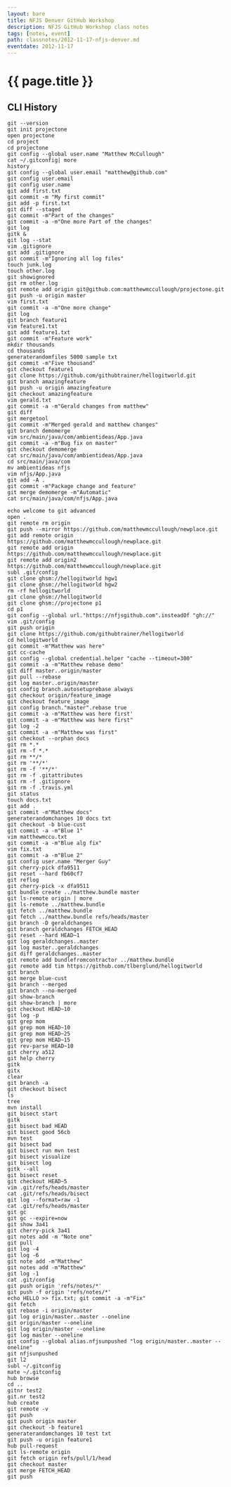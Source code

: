 ```yaml
---
layout: bare
title: NFJS Denver GitHub Workshop
description: NFJS GitHub Workshop class notes
tags: [notes, event]
path: classnotes/2012-11-17-nfjs-denver.md
eventdate: 2012-11-17
---
```


# {{ page.title }}

## CLI History

    git --version
    git init projectone
    open projectone
    cd project
    cd projectone
    git config --global user.name "Matthew McCullough"
    cat ~/.gitconfig| more
    history
    git config --global user.email "matthew@github.com"
    git config user.email
    git config user.name
    git add first.txt
    git commit -m "My first commit"
    git add -p first.txt
    git diff --staged
    git commit -m"Part of the changes"
    git commit -a -m"One more Part of the changes"
    git log 
    gitk &
    git log --stat
    vim .gitignore
    git add .gitignore
    git commit -m"Ignoring all log files"
    touch junk.log
    touch other.log
    git showignored
    git rm other.log
    git remote add origin git@github.com:matthewmccullough/projectone.git
    git push -u origin master
    vim first.txt
    git commit -a -m"One more change"
    git log
    git branch feature1
    vim feature1.txt
    git add feature1.txt
    git commit -m"Feature work"
    mkdir thousands
    cd thousands
    generaterandomfiles 5000 sample txt
    git commit -m"Five thousand"
    git checkout feature1
    git clone https://github.com/githubtrainer/hellogitworld.git
    git branch amazingfeature
    git push -u origin amazingfeature
    git checkout amazingfeature
    vim gerald.txt
    git commit -a -m"Gerald changes from matthew"
    git diff
    git mergetool
    git commit -m"Merged gerald and matthew changes"
    git branch demomerge
    vim src/main/java/com/ambientideas/App.java
    git commit -a -m"Bug fix on master"
    git checkout demomerge
    cat src/main/java/com/ambientideas/App.java
    cd src/main/java/com
    mv ambientideas nfjs
    vim nfjs/App.java
    git add -A .
    git commit -m"Package change and feature"
    git merge demomerge -m"Automatic"
    cat src/main/java/com/nfjs/App.java

    echo welcome to git advanced
    open .
    git remote rm origin
    git push --mirror https://github.com/matthewmccullough/newplace.git
    git add remote origin https://github.com/matthewmccullough/newplace.git
    git remote add origin https://github.com/matthewmccullough/newplace.git
    git remote add origin2 https://github.com/matthewmccullough/newplace.git
    subl .git/config
    git clone ghsm://hellogitworld hgw1
    git clone ghsm://hellogitworld hgw2
    rm -rf hellogitworld
    git clone ghsm://hellogitworld 
    git clone ghsm://projectone p1
    cd p1
    git config --global url."https://nfjsgithub.com".insteadOf "gh://"
    vim .git/config
    git push origin
    git clone https://github.com/githubtrainer/hellogitworld
    cd hellogitworld
    git commit -m"Matthew was here"
    git cc-cache
    git config --global credential.helper "cache --timeout=300"
    git commit -a -m"Matthew rebase demo"
    git diff master..origin/master
    git pull --rebase
    git log master..origin/master
    git config branch.autosetuprebase always
    git checkout origin/feature_image
    git checkout feature_image
    git config branch."master".rebase true
    git commit -a -m"Matthew was here first'
    git commit -a -m"Matthew was here first"
    git log -2
    git commit -a -m"Matthew was first"
    git checkout --orphan docs
    git rm *.*
    git rm -f *.*
    git rm **/*
    git rm '**/*'
    git rm -f '**/*'
    git rm -f .gitattributes
    git rm -f .gitignore
    git rm -f .travis.yml
    git status
    touch docs.txt
    git add .
    git commit -m"Matthew docs"
    generaterandomchanges 10 docs txt
    git checkout -b blue-cust
    git commit -a -m"Blue 1"
    vim matthewmccu.txt
    git commit -a -m"Blue alg fix"
    vim fix.txt
    git commit -a -m"Blue 2"
    git config user.name "Merger Guy"
    git cherry-pick dfa9511
    git reset --hard fb60cf7
    git reflog
    git cherry-pick -x dfa9511
    git bundle create ../matthew.bundle master
    git ls-remote origin | more
    git ls-remote ../matthew.bundle
    git fetch ../matthew.bundle
    git fetch ../matthew.bundle refs/heads/master
    git branch -D geraldchanges
    git branch geraldchanges FETCH_HEAD
    git reset --hard HEAD~1
    git log geraldchanges..master
    git log master..geraldchanges
    git diff geraldchanges..master
    git remote add bundlefromcontractor ../matthew.bundle
    git remote add tim https://github.com/tlberglund/hellogitworld
    git branch 
    git merge blue-cust
    git branch --merged
    git branch --no-merged
    git show-branch
    git show-branch | more
    git checkout HEAD~10
    git log -p
    git grep mom 
    git grep mom HEAD~10
    git grep mom HEAD~25
    git grep mom HEAD~15
    git rev-parse HEAD~10
    git cherry a512
    git help cherry
    gitk 
    gitx
    clear
    git branch -a
    git checkout bisect
    ls
    tree
    mvn install
    git bisect start
    gitk
    git bisect bad HEAD
    git bisect good 56cb
    mvn test
    git bisect bad
    git bisect run mvn test
    git bisect visualize
    git bisect log
    gitk --all
    git bisect reset
    git checkout HEAD~5
    vim .git/refs/heads/master
    cat .git/refs/heads/bisect
    git log --format=raw -1
    cat .git/refs/heads/master
    git gc
    git gc --expire=now
    git show 3a41
    git cherry-pick 3a41
    git notes add -m "Note one"
    git pull
    git log -4
    git log -6
    git note add -m"Matthew"
    git notes add -m"Matthew"
    git log -1
    cat .git/config
    git push origin 'refs/notes/*'
    git push -f origin 'refs/notes/*'
    echo HELLO >> fix.txt; git commit -a -m"Fix"
    git fetch
    git rebase -i origin/master
    git log origin/master..master --oneline
    git origin/master --oneline
    git log origin/master --oneline
    git log master --oneline
    git config --global alias.nfjsunpushed "log origin/master..master --oneline"
    git nfjsunpushed
    git l2
    subl ~/.gitconfig
    mate ~/.gitconfig
    hub browse
    cd ..
    gitnr test2
    git.nr test2
    hub create
    git remote -v
    git push
    git push origin master
    git checkout -b feature1
    generaterandomchanges 10 test txt
    git push -u origin feature1
    hub pull-request
    git ls-remote origin
    git fetch origin refs/pull/1/head
    git checkout master
    git merge FETCH_HEAD
    git push 

